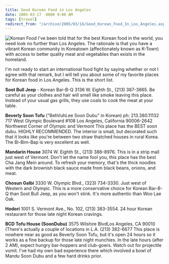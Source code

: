 ```yaml
---
title: Good Korean Food in Los Angeles
date: 2005-03-17 -0800 9:00 AM
tags: [travel]
redirect_from: "/archive/2005/03/16/Good_Korean_Food_In_Los_Angeles.aspx/"
---
```


![Korean Food](/images/KoreanFood.jpg) I've been told that for the best Korean food in the world, you need look no further than Los Angeles. The rationale is that you have a vibrant Korean community in Koreatown (affectionately known as K-Town) with access to better quality meat and vegetables than exists in the homeland.

I'm not ready to start an international food fight by saying whether or not I agree with that remark, but I will tell you about some of my favorite places for Korean food in Los Angeles. This is the short list.

**Soot Bull Jeep** - Korean Bar-B-Q
 3136 W. Eighth St., (213) 387-3865.
 Be careful as your clothes and hair will smell like smoke leaving this place. Instead of your usual gas grills, they use coals to cook the meat at your table.

**Beverly Soon Tofu** ("BehVuhLee Soon Dubu" in Korean)
 ph: 213.380.11132
 717 West Olympic Boulevard #108
 Los Angeles, California 90006-2642
 Northwest Corner of Olympic and Vermont
This place has the BEST soon dubu. HIGHLY RECOMMENDED. The interior is small, but decorated such that it looks like you're between two straw thatched houses in rural Korea. The Bi-Bim-Bap is very excellent as well.

**Mandarin House**
 3074 W. Eighth St., (213) 386-8976.
 This is in a strip mall just west of Vermont.
Don't let the name fool you, this place has the best Cha Jang Mein around. To refresh your memory, that's the thick noodles with the dark brownish black sauce made from black beans, onions, and meat.

**Chosun Galbi**
 3330 W. Olympic Blvd., (323) 734-3330.
 Just west of Western and Olympic.
This is a more conservative choice for Korean Bar-B-Q than Soot Bull Jeep, as you won't stink. It's more authentic than Woo Lae Oak.

**Hodori**
 1001 S. Vermont Ave., No. 102, (213) 383-3554.
 24 hour Korean restaurant for those late night Korean cravings.

**BCD Tofu House (SoonDubu)**
 3575 Wilshire BlvdLos Angeles, CA 90010
 (There's actually a couple of locations in L.A.
 (213) 382-6677
This place is nowhere near as good as Beverly Soon Tofu, but it's open 24 hours so it works as a fine backup for those late night munchies. In the late hours (after 2 AM), expect hungry bar-hoppers and club-goers. Watch out for projectile vomit. I've had my own bad experience there which involved a bowl of Mandu Soon Dubu and a few hard drinks prior.
